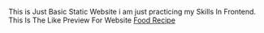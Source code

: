 This is Just Basic Static Website i am just practicing my Skills In Frontend.
This Is The Like Preview For Website  [Food Recipe]( https://shashankpk31.github.io/Gym-website)
